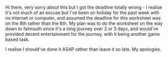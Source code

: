 Hi there, very sorry about this but I got the deadline totally wrong - I realise it's not much of an excuse but I've been on holiday for the past week with no internet or computer, and assumed the deadline for this worksheet was on the 8th rather than the 6th. My plan was to do the worksheet on the way down to falmouth since it's a long journey over 2 or 3 days, and would've provided decent entertainment for the journey, with it being another game based task.

I realise I should've done it ASAP rather than leave it so late. My apologies.

